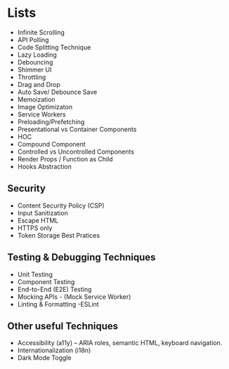 # Lists

- Infinite Scrolling
- API Polling
- Code Splitting Technique
- Lazy Loading
- Debouncing
- Shimmer UI
- Throttling
- Drag and Drop
- Auto Save/ Debounce Save
- Memoization
- Image Optimizaton
- Service Workers
- Preloading/Prefetching
- Presentational vs Container Components
- HOC
- Compound Component
- Controlled vs Uncontrolled Components
- Render Props / Function as Child 
- Hooks Abstraction

## Security
- Content Security Policy (CSP)
- Input Sanitization
- Escape HTML
- HTTPS only
- Token Storage Best Pratices

## Testing & Debugging Techniques
- Unit Testing
- Component Testing
- End-to-End (E2E) Testing
- Mocking APIs  - (Mock Service Worker)
- Linting & Formatting -ESLint


## Other useful Techniques
- Accessibility (a11y) – ARIA roles, semantic HTML, keyboard navigation.
- Internationalization (i18n)
- Dark Mode Toggle 


